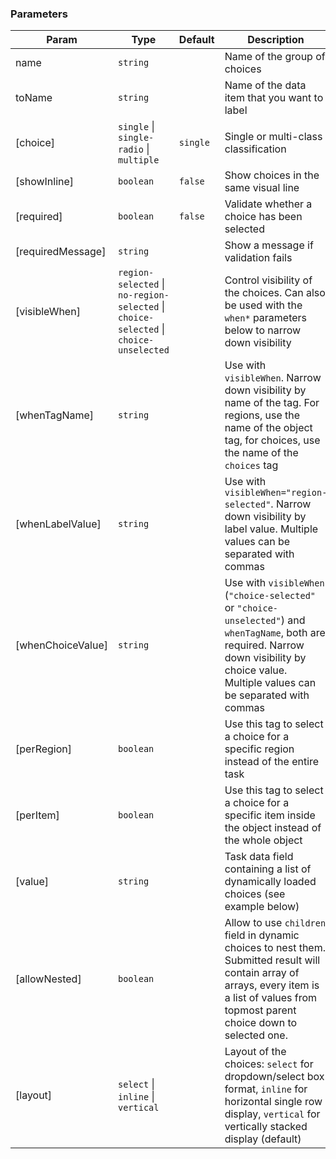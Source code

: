 ### Parameters

| Param | Type | Default | Description |
| --- | --- | --- | --- |
| name | <code>string</code> |  | Name of the group of choices |
| toName | <code>string</code> |  | Name of the data item that you want to label |
| [choice] | <code>single</code> \| <code>single-radio</code> \| <code>multiple</code> | <code>single</code> | Single or multi-class classification |
| [showInline] | <code>boolean</code> | <code>false</code> | Show choices in the same visual line |
| [required] | <code>boolean</code> | <code>false</code> | Validate whether a choice has been selected |
| [requiredMessage] | <code>string</code> |  | Show a message if validation fails |
| [visibleWhen] | <code>region-selected</code> \| <code>no-region-selected</code> \| <code>choice-selected</code> \| <code>choice-unselected</code> |  | Control visibility of the choices. Can also be used with the `when*` parameters below to narrow down visibility |
| [whenTagName] | <code>string</code> |  | Use with `visibleWhen`. Narrow down visibility by name of the tag. For regions, use the name of the object tag, for choices, use the name of the `choices` tag |
| [whenLabelValue] | <code>string</code> |  | Use with `visibleWhen="region-selected"`. Narrow down visibility by label value. Multiple values can be separated with commas |
| [whenChoiceValue] | <code>string</code> |  | Use with `visibleWhen` (`"choice-selected"` or `"choice-unselected"`) and `whenTagName`, both are required. Narrow down visibility by choice value. Multiple values can be separated with commas |
| [perRegion] | <code>boolean</code> |  | Use this tag to select a choice for a specific region instead of the entire task |
| [perItem] | <code>boolean</code> |  | Use this tag to select a choice for a specific item inside the object instead of the whole object |
| [value] | <code>string</code> |  | Task data field containing a list of dynamically loaded choices (see example below) |
| [allowNested] | <code>boolean</code> |  | Allow to use `children` field in dynamic choices to nest them. Submitted result will contain array of arrays, every item is a list of values from topmost parent choice down to selected one. |
| [layout] | <code>select</code> \| <code>inline</code> \| <code>vertical</code> |  | Layout of the choices: `select` for dropdown/select box format, `inline` for horizontal single row display, `vertical` for vertically stacked display (default) |

